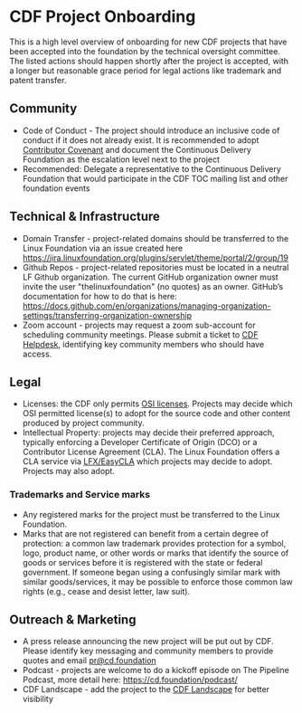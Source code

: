 # CDF Project Onboarding

This is a high level overview of onboarding for new CDF projects that have been accepted into the foundation by the technical oversight committee.
The listed actions should happen shortly after the project is accepted,
with a longer but reasonable grace period for legal actions like trademark and patent transfer.

## Community

* Code of Conduct - The project should introduce an inclusive code of conduct if it does not already exist.
   It is recommended to adopt [Contributor Covenant](https://www.contributor-covenant.org/) and document the Continuous Delivery Foundation as the escalation level next to the project
* Recommended: Delegate a representative to the Continuous Delivery Foundation that would participate in the CDF TOC mailing list and other foundation events

## Technical & Infrastructure

* Domain Transfer - project-related domains should be transferred to the Linux Foundation via an issue created here https://jira.linuxfoundation.org/plugins/servlet/theme/portal/2/group/19
* Github Repos - project-related repositories must be located in a neutral LF Github organization. The current GitHub organization owner must invite the user "thelinuxfoundation" (no quotes) as an owner.  GitHub’s documentation for how to do that is here: https://docs.github.com/en/organizations/managing-organization-settings/transferring-organization-ownership
* Zoom account - projects may request a zoom sub-account for scheduling community meetings. Please submit a ticket to [CDF Helpdesk](https://jira.linuxfoundation.org/plugins/servlet/theme/portal/2/group/19), identifying key community members who should have access.

## Legal

* Licenses: the CDF only permits [OSI licenses][osi-licenses]. Projects may decide which OSI permitted license(s) to adopt for the source code and other content produced by project community. 
* Intellectual Property: projects may decide their preferred approach, typically enforcing a Developer Certificate of Origin (DCO) or a Contributor License Agreement (CLA). The Linux Foundation offers a CLA service via [LFX/EasyCLA][easycla] which projects may decide to adopt. Projects may also adopt.

### Trademarks and Service marks

* Any registered marks for the project must be transferred to the Linux Foundation.
* Marks that are not registered can benefit from a certain degree of protection: a common law trademark provides protection for a symbol, logo, product name, or other words or marks that identify the source of goods or services before it is registered with the state or federal government. If someone began using a confusingly similar mark with similar goods/services, it may be possible to enforce those common law rights (e.g., cease and desist letter, law suit).

## Outreach & Marketing

* A press release announcing the new project will be put out by CDF. Please identify key messaging and community members to provide quotes and email pr@cd.foundation
* Podcast - projects are welcome to do a kickoff episode on The Pipeline Podcast, more detail here: https://cd.foundation/podcast/
* CDF Landscape - add the project to the [CDF Landscape](https://github.com/cdfoundation/cdf-landscape) for better visibility


[osi-licenses]: https://opensource.org/licenses/
[easycla]: https://lfx.linuxfoundation.org/tools/easycla/
